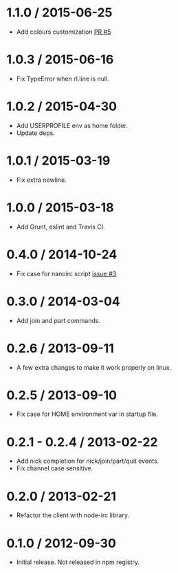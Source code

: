 1.1.0 / 2015-06-25
==================

* Add colours customization [PR #5](https://github.com/albertosantini/node-nanoirc/pull/5)

1.0.3 / 2015-06-16
==================

* Fix TypeError when rl.line is null.

1.0.2 / 2015-04-30
==================

* Add USERPROFILE env as home folder.
* Update deps.

1.0.1 / 2015-03-19
==================

* Fix extra newline.

1.0.0 / 2015-03-18
==================

* Add Grunt, eslint and Travis CI.

0.4.0 / 2014-10-24
==================

* Fix case for nanoirc script [issue #3](https://github.com/albertosantini/node-nanoirc/issues/3)

0.3.0 / 2014-03-04
==================

* Add join and part commands.

0.2.6 / 2013-09-11
==================

* A few extra changes to make it work properly on linux.

0.2.5 / 2013-09-10
==================

* Fix case for HOME environment var in startup file.

0.2.1 - 0.2.4 / 2013-02-22
==========================

* Add nick completion for nick/join/part/quit events.
* Fix channel case sensitive.

0.2.0 / 2013-02-21
==================

* Refactor the client with node-irc library.

0.1.0 / 2012-09-30
==================

* Initial release. Not released in npm registry.
